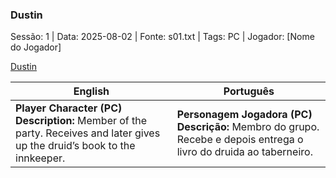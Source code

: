 ### Dustin

Sessão: 1 | Data: 2025-08-02 | Fonte: s01.txt | Tags: PC | Jogador: [Nome do Jogador]

[Dustin](dustin.png)

| English | Português |
|---------|-----------|
| **Player Character (PC)**<br>**Description:** Member of the party. Receives and later gives up the druid’s book to the innkeeper. | **Personagem Jogadora (PC)**<br>**Descrição:** Membro do grupo. Recebe e depois entrega o livro do druida ao taberneiro. |
